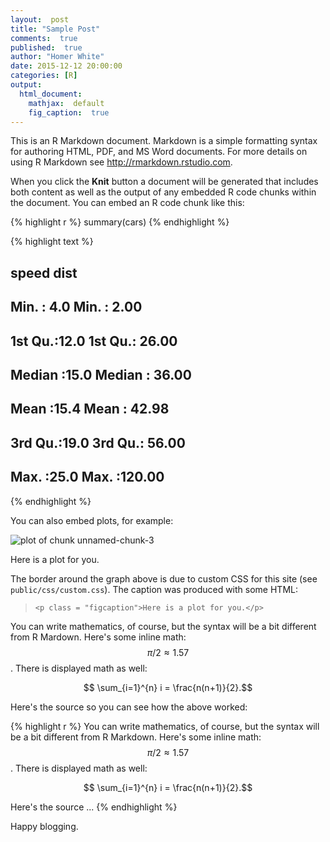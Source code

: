 ```yaml
---
layout:  post
title: "Sample Post"
comments:  true
published:  true
author: "Homer White"
date: 2015-12-12 20:00:00
categories: [R]
output:
  html_document:
    mathjax:  default
    fig_caption:  true
---
```






This is an R Markdown document. Markdown is a simple formatting syntax for authoring HTML, PDF, and MS Word documents. For more details on using R Markdown see <http://rmarkdown.rstudio.com>.

When you click the **Knit** button a document will be generated that includes both content as well as the output of any embedded R code chunks within the document. You can embed an R code chunk like this:



{% highlight r %}
summary(cars)
{% endhighlight %}



{% highlight text %}
##      speed           dist       
##  Min.   : 4.0   Min.   :  2.00  
##  1st Qu.:12.0   1st Qu.: 26.00  
##  Median :15.0   Median : 36.00  
##  Mean   :15.4   Mean   : 42.98  
##  3rd Qu.:19.0   3rd Qu.: 56.00  
##  Max.   :25.0   Max.   :120.00
{% endhighlight %}

You can also embed plots, for example: 


![plot of chunk unnamed-chunk-3](/knitr-hyde/figure/source/2015-12-12-sample-post/unnamed-chunk-3-1.png) 

<p class = "figcaption">Here is a plot for you.</p>

The border around the graph above is due to custom CSS for this site (see `public/css/custom.css`).  The caption was produced with some HTML:

> `<p class = "figcaption">Here is a plot for you.</p>`

You can write mathematics, of course, but the syntax will be a bit different from R Mardown.  Here's some inline math:  $$ \pi/2 \approx 1.57 $$.  There is displayed math as well:

$$ \sum_{i=1}^{n} i = \frac{n(n+1)}{2}.$$

Here's the source so you can see how the above worked:


{% highlight r %}
You can write mathematics, of course, but the syntax will be a bit different from R Markdown.  Here's some inline math:  $$ \pi/2 \approx 1.57 $$.  There is displayed math as well:

$$ \sum_{i=1}^{n} i = \frac{n(n+1)}{2}.$$

Here's the source ...
{% endhighlight %}

Happy blogging.
